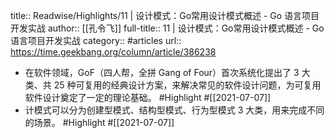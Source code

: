 title:: Readwise/Highlights/11 | 设计模式：Go常用设计模式概述 - Go 语言项目开发实战
author:: [[孔令飞]]
full-title:: 11 | 设计模式：Go常用设计模式概述 - Go 语言项目开发实战
category:: #articles
url:: https://time.geekbang.org/column/article/386238
- 在软件领域，GoF（四人帮，全拼 Gang of Four）首次系统化提出了 3 大类、共 25 种可复用的经典设计方案，来解决常见的软件设计问题，为可复用软件设计奠定了一定的理论基础。 #Highlight #[[2021-07-07]]
- 计模式可以分为创建型模式、结构型模式、行为型模式 3 大类，用来完成不同的场景。 #Highlight #[[2021-07-07]]